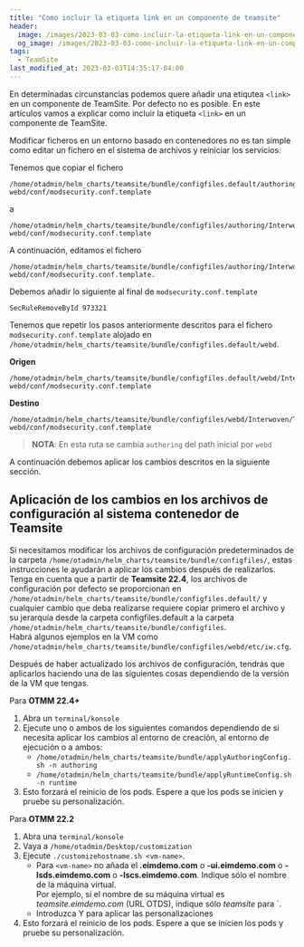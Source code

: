 ```yaml
---
title: "Como incluir la etiqueta link en un componente de teamsite"
header:
  image: /images/2023-03-03-como-incluir-la-etiqueta-link-en-un-componente-de-teamsite/como-incluir-la-etiqueta-link-en-un-componente-de-teamsite.png
  og_image: /images/2023-03-03-como-incluir-la-etiqueta-link-en-un-componente-de-teamsite/como-incluir-la-etiqueta-link-en-un-componente-de-teamsite.png
tags:
  - TeamSite
last_modified_at: 2023-03-03T14:35:17-04:00
---
```


En determinadas circunstancias podemos quere añadir una etiqutea `<link>` en un componente de TeamSite. Por defecto no es posible. 
En este artículos vamos a explicar como incluir la etiqueta `<link>` en un componente de TeamSite.

Modificar ficheros en un entorno basado en contenedores no es tan simple como editar un fichero en el sistema de archivos y reiniciar los servicios.  

Tenemos que copiar el fichero

```console
/home/otadmin/helm_charts/teamsite/bundle/configfiles.default/authoring/Interwoven/TeamSite/iw-webd/conf/modsecurity.conf.template 
```

a 

```console
/home/otadmin/helm_charts/teamsite/bundle/configfiles/authoring/Interwoven/TeamSite/iw-webd/conf/modsecurity.conf.template 
```

A continuación, editamos el fichero 

```console
/home/otadmin/helm_charts/teamsite/bundle/configfiles/authoring/Interwoven/TeamSite/iw-webd/conf/modsecurity.conf.template.   
```

Debemos añadir lo siguiente al final de `modsecurity.conf.template` 

```console
SecRuleRemoveById 973321
```

Tenemos que repetir los pasos anteriormente descritos para el fichero `modsecurity.conf.template` alojado en `/home/otadmin/helm_charts/teamsite/bundle/configfiles.default/webd`. 

**Origen**

```console
/home/otadmin/helm_charts/teamsite/bundle/configfiles.default/webd/Interwoven/TeamSite/iw-webd/conf/modsecurity.conf.template 
```

**Destino**

```console
/home/otadmin/helm_charts/teamsite/bundle/configfiles/webd/Interwoven/TeamSite/iw-webd/conf/modsecurity.conf.template 
```

> **NOTA**: En esta ruta se cambia `authoring` del path inicial por `webd`

A continuación debemos aplicar los cambios descritos en la siguiente sección.


## Aplicación de los cambios en los archivos de configuración al sistema contenedor de Teamsite

Si necesitamos modificar los archivos de configuración predeterminados de la carpeta `/home/otadmin/helm_charts/teamsite/bundle/configfiles/`, 
estas instrucciones le ayudarán a aplicar los cambios después de realizarlos. Tenga en cuenta que a partir de **Teamsite 22.4**, los archivos de 
configuración por defecto se proporcionan en `/home/otadmin/helm_charts/teamsite/bundle/configfiles.default/` y cualquier cambio que deba realizarse 
requiere copiar primero el archivo y su jerarquía desde la carpeta configfiles.default a la carpeta `/home/otadmin/helm_charts/teamsite/bundle/configfiles`.  
Habrá algunos ejemplos en la VM como `/home/otadmin/helm_charts/teamsite/bundle/configfiles/webd/etc/iw.cfg`.

Después de haber actualizado los archivos de configuración, tendrás que aplicarlos haciendo una de las siguientes cosas dependiendo de la versión de la VM que tengas. 

Para **OTMM 22.4+**
   1. Abra un `terminal/konsole`
   2. Ejecute uno o ambos de los siguientes comandos dependiendo de si necesita aplicar los cambios al entorno de creación, al entorno de ejecución o a ambos:
      -	`/home/otadmin/helm_charts/teamsite/bundle/applyAuthoringConfig.sh -n authoring`
      -	`/home/otadmin/helm_charts/teamsite/bundle/applyRuntimeConfig.sh -n runtime`
   3. Esto forzará el reinicio de los pods. Espere a que los pods se inicien y pruebe su personalización.

Para **OTMM 22.2**
   1. Abra una `terminal/konsole`
   2. Vaya a `/home/otadmin/Desktop/customization`
   3. Ejecute `./customizehostname.sh <vm-name>`.
      -	Para `<vm-name>` no añada el **.eimdemo.com** o **-ui.eimdemo.com** o **-lsds.eimdemo.com** o 
         **-lscs.eimdemo.com**.  Indique sólo el nombre de la máquina virtual.  
         Por ejemplo, si el nombre de su máquina virtual es *teamsite.eimdemo.com* (URL OTDS), 
         indique sólo *teamsite* para `<vm-name>.
      -	Introduzca Y para aplicar las personalizaciones
   4. Esto forzará el reinicio de los pods. Espere a que se inicien los pods y pruebe su personalización.